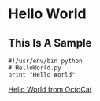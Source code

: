 Hello World
===========

This Is A Sample
----------------

    #!/usr/env/bin python
    # HelloWorld.py
    print "Hello World"

[Hello World from OctoCat](https://github.com/octocat/Hello-World)
